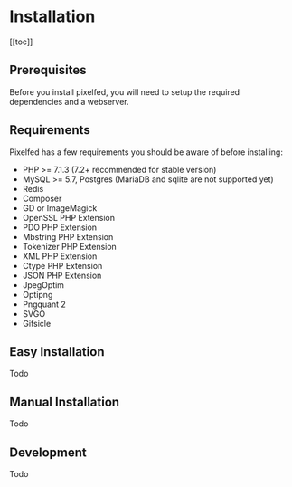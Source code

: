 # Installation

[[toc]]

## Prerequisites

Before you install pixelfed, you will need to setup the required dependencies and a webserver.

## Requirements

Pixelfed has a few requirements you should be aware of before installing:

 - PHP >= 7.1.3 (7.2+ recommended for stable version)
 - MySQL >= 5.7, Postgres (MariaDB and sqlite are not supported yet)
 - Redis
 - Composer
 - GD or ImageMagick
 - OpenSSL PHP Extension
 - PDO PHP Extension
 - Mbstring PHP Extension
 - Tokenizer PHP Extension
 - XML PHP Extension
 - Ctype PHP Extension
 - JSON PHP Extension
 - JpegOptim
 - Optipng
 - Pngquant 2
 - SVGO
 - Gifsicle

## Easy Installation
Todo

## Manual Installation
Todo

## Development
Todo
